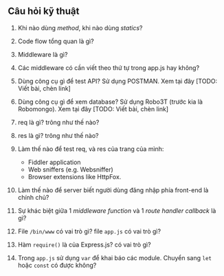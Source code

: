 ## Câu hỏi kỹ thuật


1. Khi nào dùng *method*, khi nào dùng *statics*?
2. Code flow tổng quan là gì?
3. Middleware là gì?
4. Các middleware có cần viết theo thứ tự trong app.js hay không?
5. Dùng công cụ gì để test API? 
    Sử dụng POSTMAN. Xem tại đây [TODO: Viết bài, chèn link]
6. Dùng công cụ gì để xem database?
    Sử dụng Robo3T (trước kia là Robomongo). Xem tại đây [TODO: Viết bài, chèn link]
7. req là gì? trông như thế nào?
8. res là gì? trông như thế nào?
9. Làm thế nào để test req, và res của trang của mình:

   - Fiddler application
   - Web sniffers (e.g. Websniffer)
   - Browser extensions like HttpFox. 

10. Làm thế nào để server biết người dùng đăng nhập phía front-end là chính chủ?
11. Sự khác biệt giữa 1 *middleware function* và 1 *route handler callback* là gì?
12. File `/bin/www` có vai trò gì? file `app.js` có vai trò gì?
13. Hàm `require()` là của Express.js? có vai trò gì?
14. Trong `app.js` sử dụng `var` để khai báo các module. Chuyển sang `let` hoặc `const` có được không?
